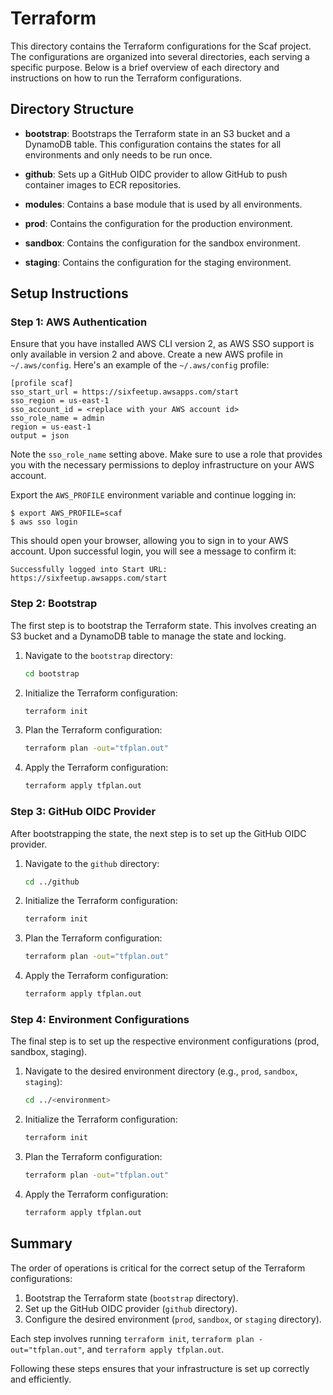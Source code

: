 # Terraform

This directory contains the Terraform configurations for the Scaf project. The
configurations are organized into several directories, each serving a specific
purpose. Below is a brief overview of each directory and instructions on how to
run the Terraform configurations.

## Directory Structure

- **bootstrap**: Bootstraps the Terraform state in an S3 bucket and a DynamoDB
  table. This configuration contains the states for all environments and only
  needs to be run once.

- **github**: Sets up a GitHub OIDC provider to allow GitHub to push container
  images to ECR repositories.

- **modules**: Contains a base module that is used by all environments.

- **prod**: Contains the configuration for the production environment.

- **sandbox**: Contains the configuration for the sandbox environment.

- **staging**: Contains the configuration for the staging environment.

## Setup Instructions

### Step 1: AWS Authentication

Ensure that you have installed AWS CLI version 2, as AWS SSO support is only
available in version 2 and above. Create a new AWS profile in `~/.aws/config`.
Here's an example of the `~/.aws/config` profile:
```
[profile scaf]
sso_start_url = https://sixfeetup.awsapps.com/start
sso_region = us-east-1
sso_account_id = <replace with your AWS account id>
sso_role_name = admin
region = us-east-1
output = json
```

Note the `sso_role_name` setting above. Make sure to use a role that provides
you with the necessary permissions to deploy infrastructure on your AWS account.

Export the `AWS_PROFILE` environment variable and continue logging in:
```
$ export AWS_PROFILE=scaf
$ aws sso login
```

This should open your browser, allowing you to sign in to your AWS account. Upon
successful login, you will see a message to confirm it:
```
Successfully logged into Start URL: https://sixfeetup.awsapps.com/start
```

### Step 2: Bootstrap

The first step is to bootstrap the Terraform state. This involves creating an S3
bucket and a DynamoDB table to manage the state and locking.

1. Navigate to the `bootstrap` directory:
    ```bash
    cd bootstrap
    ```

2. Initialize the Terraform configuration:
    ```bash
    terraform init
    ```

3. Plan the Terraform configuration:
    ```bash
    terraform plan -out="tfplan.out"
    ```

4. Apply the Terraform configuration:
    ```bash
    terraform apply tfplan.out
    ```

### Step 3: GitHub OIDC Provider

After bootstrapping the state, the next step is to set up the GitHub OIDC
provider.

1. Navigate to the `github` directory:
    ```bash
    cd ../github
    ```

2. Initialize the Terraform configuration:
    ```bash
    terraform init
    ```

3. Plan the Terraform configuration:
    ```bash
    terraform plan -out="tfplan.out"
    ```

4. Apply the Terraform configuration:
    ```bash
    terraform apply tfplan.out
    ```

### Step 4: Environment Configurations

The final step is to set up the respective environment configurations (prod,
sandbox, staging).

1. Navigate to the desired environment directory (e.g., `prod`, `sandbox`,
   `staging`):

    ```bash
    cd ../<environment>
    ```

2. Initialize the Terraform configuration:
    ```bash
    terraform init
    ```

3. Plan the Terraform configuration:
    ```bash
    terraform plan -out="tfplan.out"
    ```

4. Apply the Terraform configuration:
    ```bash
    terraform apply tfplan.out
    ```

## Summary

The order of operations is critical for the correct setup of the Terraform
configurations:

1. Bootstrap the Terraform state (`bootstrap` directory).
2. Set up the GitHub OIDC provider (`github` directory).
3. Configure the desired environment (`prod`, `sandbox`, or `staging` directory).


Each step involves running `terraform init`, `terraform plan -out="tfplan.out"`,
and `terraform apply tfplan.out`.

Following these steps ensures that your infrastructure is set up correctly and
efficiently.

